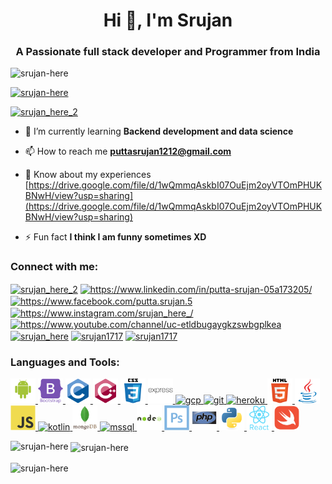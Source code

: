 <h1 align="center">Hi 👋, I'm Srujan</h1>
<h3 align="center">A Passionate full stack developer and Programmer from India</h3>

<p align="left"> <img src="https://komarev.com/ghpvc/?username=srujan-here&label=Profile%20views&color=0e75b6&style=flat" alt="srujan-here" /> </p>

<p align="left"> <a href="https://github.com/ryo-ma/github-profile-trophy"><img src="https://github-profile-trophy.vercel.app/?username=srujan-here" alt="srujan-here" /></a> </p>

<p align="left"> <a href="https://twitter.com/srujan_here_2" target="blank"><img src="https://img.shields.io/twitter/follow/srujan_here_2?logo=twitter&style=for-the-badge" alt="srujan_here_2" /></a> </p>

- 🌱 I’m currently learning **Backend development and data science**

- 📫 How to reach me **puttasrujan1212@gmail.com**

- 📄 Know about my experiences [https://drive.google.com/file/d/1wQmmqAskbI07OuEjm2oyVTOmPHUKBNwH/view?usp=sharing](https://drive.google.com/file/d/1wQmmqAskbI07OuEjm2oyVTOmPHUKBNwH/view?usp=sharing)

- ⚡ Fun fact **I think I am funny sometimes XD**

<h3 align="left">Connect with me:</h3>
<p align="left">
<a href="https://twitter.com/srujan_here_2" target="blank"><img align="center" src="https://raw.githubusercontent.com/rahuldkjain/github-profile-readme-generator/master/src/images/icons/Social/twitter.svg" alt="srujan_here_2" height="30" width="40" /></a>
<a href="https://linkedin.com/in/https://www.linkedin.com/in/putta-srujan-05a173205/" target="blank"><img align="center" src="https://raw.githubusercontent.com/rahuldkjain/github-profile-readme-generator/master/src/images/icons/Social/linked-in-alt.svg" alt="https://www.linkedin.com/in/putta-srujan-05a173205/" height="30" width="40" /></a>
<a href="https://fb.com/https://www.facebook.com/putta.srujan.5" target="blank"><img align="center" src="https://raw.githubusercontent.com/rahuldkjain/github-profile-readme-generator/master/src/images/icons/Social/facebook.svg" alt="https://www.facebook.com/putta.srujan.5" height="30" width="40" /></a>
<a href="https://instagram.com/https://www.instagram.com/srujan_here_/" target="blank"><img align="center" src="https://raw.githubusercontent.com/rahuldkjain/github-profile-readme-generator/master/src/images/icons/Social/instagram.svg" alt="https://www.instagram.com/srujan_here_/" height="30" width="40" /></a>
<a href="https://www.youtube.com/c/https://www.youtube.com/channel/uc-etldbugaygkzswbgplkea" target="blank"><img align="center" src="https://raw.githubusercontent.com/rahuldkjain/github-profile-readme-generator/master/src/images/icons/Social/youtube.svg" alt="https://www.youtube.com/channel/uc-etldbugaygkzswbgplkea" height="30" width="40" /></a>
<a href="https://www.codechef.com/users/srujan_here" target="blank"><img align="center" src="https://cdn.jsdelivr.net/npm/simple-icons@3.1.0/icons/codechef.svg" alt="srujan_here" height="30" width="40" /></a>
<a href="https://codeforces.com/profile/srujan1717" target="blank"><img align="center" src="https://raw.githubusercontent.com/rahuldkjain/github-profile-readme-generator/master/src/images/icons/Social/codeforces.svg" alt="srujan1717" height="30" width="40" /></a>
<a href="https://www.leetcode.com/srujan1717" target="blank"><img align="center" src="https://raw.githubusercontent.com/rahuldkjain/github-profile-readme-generator/master/src/images/icons/Social/leet-code.svg" alt="srujan1717" height="30" width="40" /></a>
</p>

<h3 align="left">Languages and Tools:</h3>
<p align="left"> <a href="https://developer.android.com" target="_blank" rel="noreferrer"> <img src="https://raw.githubusercontent.com/devicons/devicon/master/icons/android/android-original-wordmark.svg" alt="android" width="40" height="40"/> </a> <a href="https://getbootstrap.com" target="_blank" rel="noreferrer"> <img src="https://raw.githubusercontent.com/devicons/devicon/master/icons/bootstrap/bootstrap-plain-wordmark.svg" alt="bootstrap" width="40" height="40"/> </a> <a href="https://www.cprogramming.com/" target="_blank" rel="noreferrer"> <img src="https://raw.githubusercontent.com/devicons/devicon/master/icons/c/c-original.svg" alt="c" width="40" height="40"/> </a> <a href="https://www.w3schools.com/cpp/" target="_blank" rel="noreferrer"> <img src="https://raw.githubusercontent.com/devicons/devicon/master/icons/cplusplus/cplusplus-original.svg" alt="cplusplus" width="40" height="40"/> </a> <a href="https://www.w3schools.com/css/" target="_blank" rel="noreferrer"> <img src="https://raw.githubusercontent.com/devicons/devicon/master/icons/css3/css3-original-wordmark.svg" alt="css3" width="40" height="40"/> </a> <a href="https://expressjs.com" target="_blank" rel="noreferrer"> <img src="https://raw.githubusercontent.com/devicons/devicon/master/icons/express/express-original-wordmark.svg" alt="express" width="40" height="40"/> </a> <a href="https://cloud.google.com" target="_blank" rel="noreferrer"> <img src="https://www.vectorlogo.zone/logos/google_cloud/google_cloud-icon.svg" alt="gcp" width="40" height="40"/> </a> <a href="https://git-scm.com/" target="_blank" rel="noreferrer"> <img src="https://www.vectorlogo.zone/logos/git-scm/git-scm-icon.svg" alt="git" width="40" height="40"/> </a> <a href="https://heroku.com" target="_blank" rel="noreferrer"> <img src="https://www.vectorlogo.zone/logos/heroku/heroku-icon.svg" alt="heroku" width="40" height="40"/> </a> <a href="https://www.w3.org/html/" target="_blank" rel="noreferrer"> <img src="https://raw.githubusercontent.com/devicons/devicon/master/icons/html5/html5-original-wordmark.svg" alt="html5" width="40" height="40"/> </a> <a href="https://www.java.com" target="_blank" rel="noreferrer"> <img src="https://raw.githubusercontent.com/devicons/devicon/master/icons/java/java-original.svg" alt="java" width="40" height="40"/> </a> <a href="https://developer.mozilla.org/en-US/docs/Web/JavaScript" target="_blank" rel="noreferrer"> <img src="https://raw.githubusercontent.com/devicons/devicon/master/icons/javascript/javascript-original.svg" alt="javascript" width="40" height="40"/> </a> <a href="https://kotlinlang.org" target="_blank" rel="noreferrer"> <img src="https://www.vectorlogo.zone/logos/kotlinlang/kotlinlang-icon.svg" alt="kotlin" width="40" height="40"/> </a> <a href="https://www.mongodb.com/" target="_blank" rel="noreferrer"> <img src="https://raw.githubusercontent.com/devicons/devicon/master/icons/mongodb/mongodb-original-wordmark.svg" alt="mongodb" width="40" height="40"/> </a> <a href="https://www.microsoft.com/en-us/sql-server" target="_blank" rel="noreferrer"> <img src="https://www.svgrepo.com/show/303229/microsoft-sql-server-logo.svg" alt="mssql" width="40" height="40"/> </a> <a href="https://nodejs.org" target="_blank" rel="noreferrer"> <img src="https://raw.githubusercontent.com/devicons/devicon/master/icons/nodejs/nodejs-original-wordmark.svg" alt="nodejs" width="40" height="40"/> </a> <a href="https://www.photoshop.com/en" target="_blank" rel="noreferrer"> <img src="https://raw.githubusercontent.com/devicons/devicon/master/icons/photoshop/photoshop-line.svg" alt="photoshop" width="40" height="40"/> </a> <a href="https://www.php.net" target="_blank" rel="noreferrer"> <img src="https://raw.githubusercontent.com/devicons/devicon/master/icons/php/php-original.svg" alt="php" width="40" height="40"/> </a> <a href="https://www.python.org" target="_blank" rel="noreferrer"> <img src="https://raw.githubusercontent.com/devicons/devicon/master/icons/python/python-original.svg" alt="python" width="40" height="40"/> </a> <a href="https://reactjs.org/" target="_blank" rel="noreferrer"> <img src="https://raw.githubusercontent.com/devicons/devicon/master/icons/react/react-original-wordmark.svg" alt="react" width="40" height="40"/> </a> <a href="https://developer.apple.com/swift/" target="_blank" rel="noreferrer"> <img src="https://raw.githubusercontent.com/devicons/devicon/master/icons/swift/swift-original.svg" alt="swift" width="40" height="40"/> </a> </p>

<p><img align="left" src="https://github-readme-stats.vercel.app/api/top-langs?username=srujan-here&show_icons=true&locale=en&layout=compact" alt="srujan-here" /></p>

<p>&nbsp;<img align="center" src="https://github-readme-stats.vercel.app/api?username=srujan-here&show_icons=true&locale=en" alt="srujan-here" /></p>

<p><img align="center" src="https://github-readme-streak-stats.herokuapp.com/?user=srujan-here&" alt="srujan-here" /></p>
